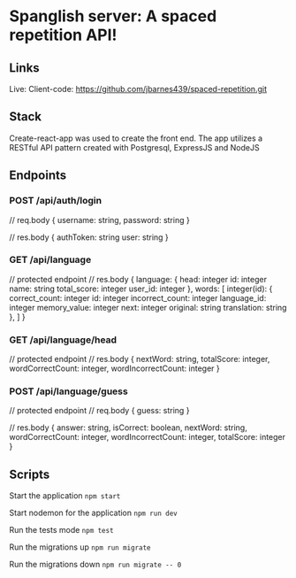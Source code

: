 # Spanglish server: A spaced repetition API!

## Links
   Live: 
   Client-code: https://github.com/jbarnes439/spaced-repetition.git
## Stack
Create-react-app was used to create the front end. The app utilizes a RESTful API pattern created with Postgresql, ExpressJS and NodeJS
## Endpoints
### POST /api/auth/login
   // req.body
   {
      username: string,
      password: string
   }

   // res.body
   {
      authToken: string
      user: string
   }

### GET /api/language
   // protected endpoint
   // res.body
   {
      language: {
         head: integer
         id: integer
         name: string
         total_score: integer
         user_id: integer
      },
      words: [
         integer(id): {
            correct_count: integer
            id: integer
            incorrect_count: integer
            language_id: integer
            memory_value: integer
            next: integer
            original: string
            translation: string
         },
      ]
   }

### GET /api/language/head
   // protected endpoint
   // res.body
   {
      nextWord: string,
      totalScore: integer,
      wordCorrectCount: integer,
      wordIncorrectCount: integer
   }

### POST /api/language/guess
   // protected endpoint
   // req.body
   {
      guess: string
   }

   // res.body
   {
      answer: string,
      isCorrect: boolean,
      nextWord: string,
      wordCorrectCount: integer,
      wordIncorrectCount: integer,
      totalScore: integer
   }


## Scripts

Start the application `npm start`

Start nodemon for the application `npm run dev`

Run the tests mode `npm test`

Run the migrations up `npm run migrate`

Run the migrations down `npm run migrate -- 0`
